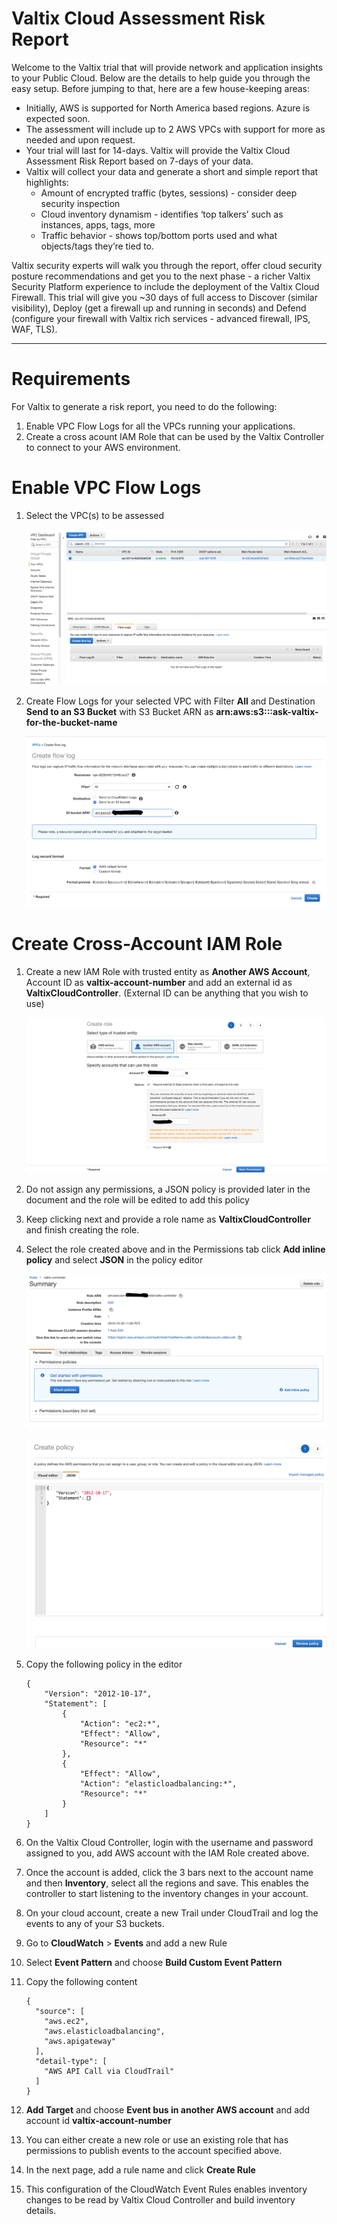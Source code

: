 # Valtix Cloud Assessment Risk Report
Welcome to the Valtix trial that will provide network and application insights to your Public Cloud.  Below are the details to help guide you through the easy setup.  Before jumping to that, here are a few house-keeping areas:

* Initially, AWS is supported for North America based regions.  Azure is expected soon.
* The assessment will include up to 2 AWS VPCs with support for more as needed and upon request.
* Your trial will last for 14-days.  Valtix will provide the Valtix Cloud Assessment Risk Report based on 7-days of your data.
* Valtix will collect your data and generate a short and simple report that highlights:
    - Amount of encrypted traffic (bytes, sessions) - consider deep security inspection
    - Cloud inventory dynamism - identifies ‘top talkers’ such as instances, apps, tags, more
    - Traffic behavior - shows top/bottom ports used and what objects/tags they’re tied to.

Valtix security experts will walk you through the report, offer cloud security posture recommendations and get you to the next phase - a richer Valtix Security Platform experience to include the deployment of the Valtix Cloud Firewall.  This trial will give you ~30 days of full access to Discover (similar visibility), Deploy (get a firewall up and running in seconds) and Defend (configure your firewall with Valtix rich services - advanced firewall, IPS, WAF, TLS).

******************************************************************************************************************************

# Requirements
For Valtix to generate a risk report, you need to do the following:
1. Enable VPC Flow Logs for all the VPCs running your applications.
1. Create a cross acount IAM Role that can be used by the Valtix Controller to connect to your AWS environment.

# Enable VPC Flow Logs
1. Select the VPC(s) to be assessed

    ![VPC Selection](screenshots/vpc-flow-logs-01.png "Select VPC to Enable Flow Logs")

1. Create Flow Logs for your selected VPC with Filter **All** and Destination **Send to an S3 Bucket** with S3 Bucket ARN
as **arn:aws:s3:::ask-valtix-for-the-bucket-name**

     ![VPC Selection](screenshots/vpc-flow-logs-02.png "Send Logs to Valtix S3 Bucket")




# Create Cross-Account IAM Role
1. Create a new IAM Role with trusted entity as **Another AWS Account**, Account ID as **valtix-account-number** and add an external id as **ValtixCloudController**. (External ID can be anything that you wish to use)

    ![Role1](screenshots/role-00.png "Create new role with trusted party as another aws account")

1. Do not assign any permissions, a JSON policy is provided later in the document and the role will be edited to add this policy

1. Keep clicking next and provide a role name as **ValtixCloudController** and finish creating the role.

1. Select the role created above and in the Permissions tab click **Add inline policy** and select **JSON** in the policy editor

    ![Role2](screenshots/role-01.png "Edit role to add inline policy")

    ![Role3](screenshots/role-02.png "Open JSON editor")

1. Copy the following policy in the editor

    ```
    {
        "Version": "2012-10-17",
        "Statement": [
            {
                "Action": "ec2:*",
                "Effect": "Allow",
                "Resource": "*"
            },
            {
                "Effect": "Allow",
                "Action": "elasticloadbalancing:*",
                "Resource": "*"
            }
        ]
    }
    ```

1. On the Valtix Cloud Controller, login with the username and password assigned to you, add AWS account with the IAM Role created above.
1. Once the account is added, click the 3 bars next to the account name and then **Inventory**, select all the regions and save. This enables the controller to start listening to the inventory changes in your account.
1. On your cloud account, create a new Trail under CloudTrail and log the events to any of your S3 buckets.
1. Go to **CloudWatch** > **Events** and add a new Rule
1. Select **Event Pattern** and choose **Build Custom Event Pattern**
1. Copy the following content
    ```
    {
      "source": [
        "aws.ec2",
        "aws.elasticloadbalancing",
        "aws.apigateway"
      ],
      "detail-type": [
        "AWS API Call via CloudTrail"
      ]
    }
    ```
1. **Add Target** and choose **Event bus in another AWS account** and add account id **valtix-account-number**
1. You can either create a new role or use an existing role that has permissions to publish events to the account specified above.
1. In the next page, add a rule name and click **Create Rule**
1. This configuration of the CloudWatch Event Rules enables inventory changes to be read by Valtix Cloud Controller and build inventory details.
